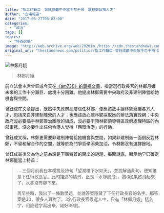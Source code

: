 ```yaml
---
title: "指工作艱巨　曾鈺成籲中央放手勿干預　讓林鄭延攬人才"
author: "立場報道"
date: "2017-03-27T08:03:00"
categories:
  - "政治"
tags: []
topics:
  - "特首選舉"
image: "http://web.archive.org/web/2020im_/https://cdn.thestandnews.com/media/photos/cache/9H3A9507_KMeHH_1200x0.png"
original_url: "thestandnews.com/politics/指工作艱巨-曾鈺成籲中央放手勿干預-讓林鄭延攬人才"
---
```

![林鄭月娥](http://web.archive.org/web/2020im_/https://cdn.thestandnews.com/media/photos/cache/9H3A9507_KMeHH_1200x0.png)

> 林鄭月娥

前立法會主席曾鈺成今天在[《am730》的專欄文章](http://web.archive.org/web/20210628164056/https://www.am730.com.hk/column/%E6%96%B0%E8%81%9E/%E8%AB%8B%E7%B5%A6%E6%A9%9F%E6%9C%83-71671)，指當選行政長官的林鄭月娥未來的工作十分艱巨、處境十分困難。他提出林鄭需要中央政府及非建制陣營給她機會與空間。

曾鈺成在文章提出，既然中央政府高度信任林鄭，便應該放手讓林鄭延攬各方人才，包括來自非建制陣營的人才；也應該放心讓林鄭採取她的辦法落實政綱；中央政府沒必要插手林鄭管治團隊的組成，沒必要干預林鄭領導特區政府處理特區的內部事務，沒必要作出任何令港人覺得「西環治港」的行動。

曾鈺成又稱，林鄭更需要非建制陣營給她機會與空間，如果非建制派一面倒反對林鄭，不留和解合作的空間，就等於為鬥爭哲學添柴加油，令林鄭沒有選擇餘地。

曾鈺成最後又為他之前為誰是下屆特首的開出的謎題，揭開謎底，顯示他早已確定林鄭能當上特首：

> ... 三個月前我在本欄提及詩句「望湖樓下水如天」，並說解通此句，便知誰是下任行政長官。此句描述的情景，正是「水靜鵝飛」。鵝(娥)果然飛起來了，水卻沒有靜下來。
> 
> 再早些時，我出了一條數學題，並說答案隱藏了下任行政長官的名字。那答案是30，很多人算對了。3名行政長官候選人中，只有「林鄭月娥」這名字，用簡體字寫出來，剛好30劃。